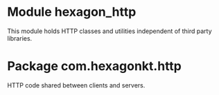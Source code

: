 
# Module hexagon_http

This module holds HTTP classes and utilities independent of third party libraries.

# Package com.hexagonkt.http

HTTP code shared between clients and servers.
